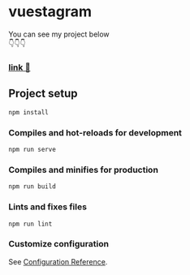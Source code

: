 # vuestagram


You can see my project below<br>
👇👇👇

### <a href="https://eric-jongyoung.github.io/Vue_stagram/">link 🔗</a>



## Project setup
```
npm install
```

### Compiles and hot-reloads for development
```
npm run serve
```

### Compiles and minifies for production
```
npm run build
```

### Lints and fixes files
```
npm run lint
```

### Customize configuration
See [Configuration Reference](https://cli.vuejs.org/config/).
